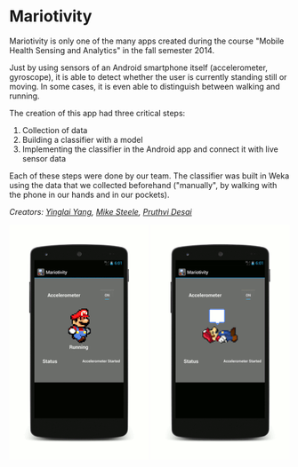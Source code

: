 Mariotivity
===========
Mariotivity is only one of the many apps created during the course "Mobile Health Sensing and Analytics" in the fall semester 2014.

Just by using sensors of an Android smartphone itself (accelerometer, gyroscope), it is able to detect whether the user is currently standing still or moving. In some cases, it is even able to distinguish between walking and running.

The creation of this app had three critical steps:

1. Collection of data
2. Building a classifier with a model
3. Implementing the classifier in the Android app and connect it with live sensor data

Each of these steps were done by our team. The classifier was built in Weka using the data that we collected beforehand ("manually", by walking with the phone in our hands and in our pockets).

*Creators: [Yinglai Yang](https://de.linkedin.com/in/yinglaiyang), [Mike Steele](https://www.linkedin.com/in/mikesteeledev), [Pruthvi Desai](https://www.linkedin.com/in/pruthvi-desai-4ab5a742)*

![Screenshot 1](./screenshot1.gif)
![Screenshot 2](./screenshot2.gif)
